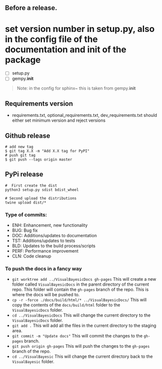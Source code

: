 Before a release.
----------------
# set version number in setup.py, also in the config file of the documentation and init of the package
- [ ] setup.py
- [ ] gempy.__init__
> Note: in the config for sphinx~ this is taken from gempy.__init__

Requirements version
--------------------
- requirements.txt, optional_requirements.txt, dev_requirements.txt should either set minimum version and reject versions

Github release
--------------
    # add new tag
    $ git tag X.X -m "Add X.X tag for PyPI"
    # push git tag
    $ git push --tags origin master

PyPi release
------------
    #  First create the dist
    python3 setup.py sdist bdist_wheel

    # Second upload the distributions
    twine upload dist/*


### Type of commits:

- ENH: Enhancement, new functionality
- BUG: Bug fix
- DOC: Additions/updates to documentation
- TST: Additions/updates to tests
- BLD: Updates to the build process/scripts
- PERF: Performance improvement
- CLN: Code cleanup

### To push the docs in a fancy way

- `git worktree add ../VisualBayesicDocs gh-pages` This will create a new folder called `VisualBayesicDocs` in the parent directory of the current repo. This folder will contain the `gh-pages` branch of the repo. This is where the docs will be pushed to.
- `cp -r -force ./docs/build/html/* ../VisualBayesicDocs/` This will copy the contents of the `docs/build/html` folder to the `VisualBayesicDocs` folder.
- `cd ../VisualBayesicDocs` This will change the current directory to the `VisualBayesicDocs` folder.
- `git add .` This will add all the files in the current directory to the staging area.
- `git commit -m "Update docs"` This will commit the changes to the `gh-pages` branch.
- `git push origin gh-pages` This will push the changes to the `gh-pages` branch of the repo.
- `cd ../VisualBayesic` This will change the current directory back to the `VisualBayesic` folder.
